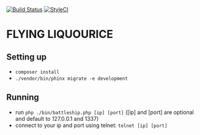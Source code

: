 [![Build Status](https://travis-ci.org/WeCamp/flyingliquourice.svg?branch=travis)](https://travis-ci.org/WeCamp/flyingliquourice)
[![StyleCI](https://styleci.io/repos/41369464/shield)](https://styleci.io/repos/41369464)

# FLYING LIQUOURICE

## Setting up

* `composer install`
* `./vendor/bin/phinx migrate -e development`

## Running

* run `php ./bin/battleship.php [ip] [port]` ([ip] and [port] are optional and default to 127.0.0.1 and 1337)
* connect to your ip and port using telnet: `telnet [ip] [port]`
